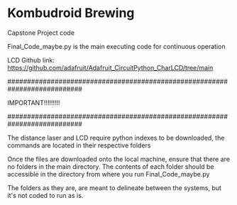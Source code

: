# Kombudroid Brewing
Capstone Project code

Final_Code_maybe.py is the main executing code for continuous operation


LCD Github link:
https://github.com/adafruit/Adafruit_CircuitPython_CharLCD/tree/main

###########################################################################

IMPORTANT!!!!!!!!!

###########################################################################

The distance laser and LCD require python indexes to be downloaded, the commands are located in their respective folders

Once the files are downloaded onto the local machine, ensure that there are no folders in the main directory. The contents of each folder should be accessible in the directory from where you run Final_Code_maybe.py

The folders as they are, are meant to delineate between the systems, but it's not coded to run as is. 
